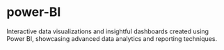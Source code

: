 # power-BI
Interactive data visualizations and insightful dashboards created using Power BI, showcasing advanced data analytics and reporting techniques.

